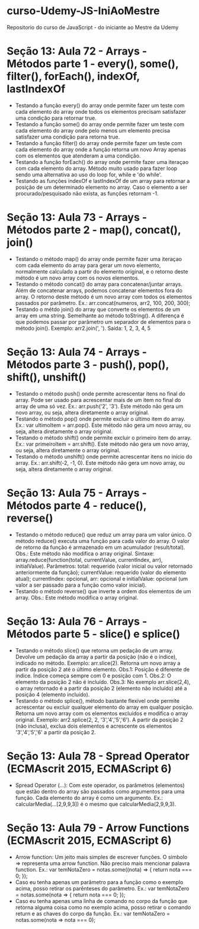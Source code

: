 # curso-Udemy-JS-IniAoMestre
Repositorio do curso de JavaScript - do iniciante ao Mestre da Udemy

# Seção 13: Aula 72 - Arrays - Métodos parte 1 - every(), some(), filter(), forEach(), indexOf, lastIndexOf

- Testando a função every() do array onde permite fazer um teste com cada elemento do array onde todos os elementos precisam satisfazer uma condição para retornar true. 
- Testando a função some() do array onde permite fazer um teste com cada elemento do array onde pelo menos um elemento precisa satisfazer uma condição para retorna true.
- Testando a função filter() do array onde permite fazer um teste com cada elemento do array onde a função retorna um novo Array apenas com os elementos que atenderam a uma condição. 
- Testando a função forEach() do array onde permite fazer uma iteraçao com cada elemento do array. Método muito usado para fazer loop sendo uma alternativa ao uso do loop for, while e 'do while'.
- Testando as funções indexOf e lastIndexOf de um array para retornar a posição de um determinado elemento no array. Caso o elemento a ser procurado/pesquisado não exista, as funções retornam -1.

# Seção 13: Aula 73 - Arrays - Métodos parte 2 - map(), concat(), join()

- Testando o método map() do array onde permite fazer uma iteraçao com cada elemento do array para gerar um novo elemento, normalmente calculado a partir do elemento original, e o retorno deste método é um novo array com os novos elementos.
- Testando o método concat() do array para concatenar/juntar arrays. Além de concatenar arrays, podemos concatenar elementos fora do array. O retorno deste método é um novo array com todos os elementos passados por parâmetro. Ex.: arr.concat(numeros, arr2, 100, 200, 300);
- Testando o métdo join() do array que converte os elementos de um array em uma string. Semelhante ao método toString(). A diferença é que podemos passar por parâmetro um separador de elementos para o método join(). Exemplo: arr2.join(', '). Saída: 1, 2, 3, 4, 5

# Seção 13: Aula 74 - Arrays - Métodos parte 3 - push(), pop(), shift(), unshift()

- Testando o método push() onde permite acrescentar itens no final do array. Pode ser usado para acrescentar mais de um item no final do array de uma só vez. Ex.: arr.push('2', '3'). Este método não gera um novo array, ou seja, altera diretamente o array original. 
- Testando o método pop() onde permite excluir o último item do array. Ex.: var ultimoItem = arr.pop(). Este método não gera um novo array, ou seja, altera diretamente o array original.
- Testando o método shift() onde permite excluir o primeiro item do array. Ex.: var primeiroItem = arr.shift(). Este método não gera um novo array, ou seja, altera diretamente o array original.
- Testando o método unshift() onde permite acrescentar itens no início do array. Ex.: arr.shift(-2, -1, 0). Este método não gera um novo array, ou seja, altera diretamente o array original.

# Seção 13: Aula 75 - Arrays - Métodos parte 4 - reduce(), reverse()

- Testando o método reduce() que reduz um array para um valor único. O método reduce() executa uma função para cada valor do array. O valor de retorno da função é armazenado em um acumulador (result/total). Obs.: Este método não modifica o array original. Sintaxe: array.reduce(function(total, currentValue, currentIndex, arr), initialValue). 
Parâmetros: total: requerido (valor inicial ou valor retornado anteriormente da função); currentValue: requerido (valor do elemento atual); currentIndex: opcional, arr: opcional e initialValue: opcional (um valor a ser passado para a função como valor inicial).
- Testando o método reverse() que inverte a ordem dos elementos de um array. Obs.: Este método modifica o array original.

# Seção 13: Aula 76 - Arrays - Métodos parte 5 - slice() e splice()

- Testando o método slice() que retorna um pedação de um array. Devolve um pedação da array a partir da posição (não é o índice), indicado no método. Exemplo: arr.slice(2). Retorna um novo array a partir da posição 2 até o último elemento. Obs.1: Posição é diferente de índice. Índice começa sempre com 0 e posição com 1. Obs.2: O elemento da posição 2 não é incluído. Obs.3: No exemplo arr.slice(2,4), o array retornado é a partir da posição 2 (elemento não incluído) até a posição 4 (elemento incluído).
- Testando o método splice(), método bastante flexível onde permite acrescentar ou excluir qualquer elemento do array em qualquer posição. Retorna um novo array com os elementos excluídos e modifica o array original. 
Exemplo: arr2.splice(2, 2, '3','4','5','6'). A partir da posição 2 (não inclusa), exclua dois elementos e acrescente os elementos '3','4','5','6' a partir da posição 2.

# Seção 13: Aula 78 - Spread Operator (ECMAscrit 2015, ECMAScript 6)

- Spread Operator (...): Com este operador, os parâmetros (elementos) que estão dentro do array são passados como 
argumentos para uma função. Cada elemento do array é como um argumento. 
Ex.: calcularMedia(...[2,9,9,3]) é o mesmo que calcularMedia(2,9,9,3). 

# Seção 13: Aula 79 - Arrow Functions (ECMAscrit 2015, ECMAScript 6)

-  Arrow function: Um jeito mais simples de escrever funções. O símbolo => representa uma 
arrow function. Não preciso mais mencionar palavra function. 
Ex.:  var temNotaZero = notas.some((nota) => {
    	return nota === 0;
    });
- Caso eu tenha apenas um parâmetro para a função como o exemplo acima, posso retirar os 
parênteses do parâmetro. 
Ex.:  var temNotaZero = notas.some(nota => {
    	return nota === 0;
    });
- Caso eu tenha apenas uma linha de comando no corpo da função que retorna alguma coisa 
como no exemplo acima, posso retirar o comando return e as chaves do corpo da função. 
Ex.:  var temNotaZero = notas.some(nota => nota === 0);	



